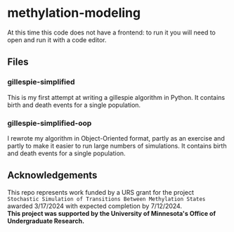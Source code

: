 # methylation-modeling
At this time this code does not have a frontend: to run it you will need to open and run it with a code editor.

## Files
### gillespie-simplified
This is my first attempt at writing a gillespie algorithm in Python. It contains birth and death events for a single population.
### gillespie-simplified-oop
I rewrote my algorithm in Object-Oriented format, partly as an exercise and partly to make it easier to run large numbers of simulations. It contains birth and death events for a single population.

## Acknowledgements
This repo represents work funded by a URS grant for the project  
`Stochastic Simulation of Transitions Between Methylation States`  
awarded 3/17/2024 with expected completion by 7/12/2024.  
**This project was supported by the University of Minnesota's Office of Undergraduate
Research.**